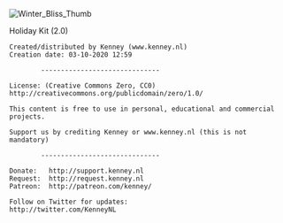 ![Winter_Bliss_Thumb](Assets/Thumbnail/Winter_Bliss_Thumb.png)

Holiday Kit (2.0)

	Created/distributed by Kenney (www.kenney.nl)
	Creation date: 03-10-2020 12:59

			------------------------------

	License: (Creative Commons Zero, CC0)
	http://creativecommons.org/publicdomain/zero/1.0/

	This content is free to use in personal, educational and commercial projects.

	Support us by crediting Kenney or www.kenney.nl (this is not mandatory)

			------------------------------

	Donate:   http://support.kenney.nl
	Request:  http://request.kenney.nl
	Patreon:  http://patreon.com/kenney/

	Follow on Twitter for updates:
	http://twitter.com/KenneyNL
